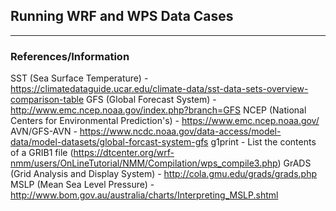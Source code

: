 ## Running WRF and WPS Data Cases

---

### References/Information

SST (Sea Surface Temperature) - https://climatedataguide.ucar.edu/climate-data/sst-data-sets-overview-comparison-table
GFS (Global Forecast System) - http://www.emc.ncep.noaa.gov/index.php?branch=GFS
NCEP (National Centers for Environmental Prediction's) - https://www.emc.ncep.noaa.gov/
AVN/GFS-AVN - https://www.ncdc.noaa.gov/data-access/model-data/model-datasets/global-forcast-system-gfs
g1print - List the contents of a GRIB1 file (https://dtcenter.org/wrf-nmm/users/OnLineTutorial/NMM/Compilation/wps_compile3.php)
GrADS (Grid Analysis and Display System) - http://cola.gmu.edu/grads/grads.php
MSLP (Mean Sea Level Pressure) - http://www.bom.gov.au/australia/charts/Interpreting_MSLP.shtml
